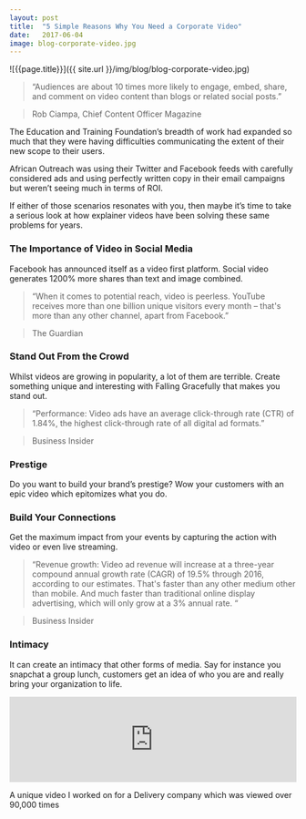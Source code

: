 ```yaml
---
layout: post
title:  "5 Simple Reasons Why You Need a Corporate Video"
date:   2017-06-04
image: blog-corporate-video.jpg
---
```


![{{page.title}}]({{ site.url }}/img/blog/blog-corporate-video.jpg)

>“Audiences are about 10 times more likely to engage, embed, share, and comment on video content than blogs or related social posts.”

>Rob Ciampa, Chief Content Officer Magazine

The Education and Training Foundation’s breadth of work had expanded so much that they were having difficulties communicating the extent of their new scope to their users.

African Outreach was using their Twitter and Facebook feeds with carefully considered ads and using perfectly written copy in their email campaigns but weren’t seeing much in terms of ROI.

If either of those scenarios resonates with you, then maybe it’s time to take a serious look at how explainer videos have been solving these same problems for years.

### The Importance of Video in Social Media
Facebook has announced itself as a video first platform. Social video generates 1200% more shares than text and image combined.

>“When it comes to potential reach, video is peerless. YouTube receives more than one billion unique visitors every month – that's more than any other channel, apart from Facebook.”

>The Guardian

### Stand Out From the Crowd
Whilst videos are growing in popularity, a lot of them are terrible. Create something unique and interesting with Falling Gracefully that makes you stand out.

>“Performance: Video ads have an average click-through rate (CTR) of 1.84%, the highest click-through rate of all digital ad formats.”

>Business Insider

### Prestige
Do you want to build your brand’s prestige? Wow your customers with an epic video which epitomizes what you do.
 
### Build Your Connections
Get the maximum impact from your events by capturing the action with video or even live streaming.

>“Revenue growth: Video ad revenue will increase at a three-year compound annual growth rate (CAGR) of 19.5% through 2016, according to our estimates. That's faster than any other medium other than mobile. And much faster than traditional online display advertising, which will only grow at a 3% annual rate. “

>Business Insider
 

### Intimacy
It can create an intimacy that other forms of media. Say for instance you snapchat a group lunch, customers get an idea of who you are and really bring your organization to life. 

<div class="video-responsive">
  <iframe width="100%" height="auto"  src="https://www.youtube.com/embed/TQyYIijyDuk?rel=0&amp;showinfo=0;start=93" frameborder="0" allowfullscreen></iframe>
</div>

A unique video I worked on for a Delivery company which was viewed over 90,000 times
